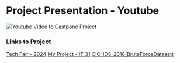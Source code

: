 


# Project Presentation - Youtube
[![Youtube Video to Castpone Project](https://img.youtube.com/vi/xNbwOLb--6Y/0.jpg)](https://www.youtube.com/watch?v=xNbwOLb--6Y)

### Links to Project
[Tech Fair - 2024](https://www.acadiate.com/ee/SETAS/Student_Projects)
[My Project - IT 31](https://www.acadiate.com/ee/SETAS/IT_Projects3?view=std&showcase=199254404)
[CIC-IDS-2018(BruteForceDataset)](https://drive.google.com/file/d/1RFtdp1lcwQOcmmk_g3Tf2Std7gCVULii/view?usp=drive_link)
